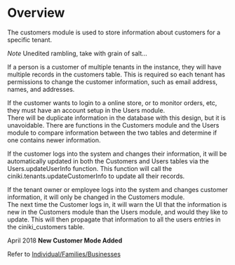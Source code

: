 Overview
========

The customers module is used to store information about customers for a
specific tenant.  

*Note* Unedited rambling, take with grain of salt...

If a person is a customer of multiple tenants in the instance,
they will have multiple records in the customers table.  This is required
so each tenant has permissions to change the customer information, such
as email address, names, and addresses.

If the customer wants to login to a online store, or to monitor 
orders, etc, they must have an account setup in the Users module.  
There will be duplicate information in the database with this design,
but it is unavoidable.  There are functions in the Customers module
and the Users module to compare information between the two tables
and determine if one contains newer information.

If the customer logs into the system and changes their information,
it will be automatically updated in both the Customers and Users tables 
via the Users.updateUserInfo function.  This function will call the 
ciniki.tenants.updateCustomerInfo to update all their records.

If the tenant owner or employee logs into the system and changes 
customer information, it will only be changed in the Customers module.  
The next time the Customer logs in, it will warn the UI that the 
information is new in the Customers module than the Users module, and
would they like to update.  This will then propagate that information
to all the users entries in the ciniki_customers table.

April 2018 **New Customer Mode Added**

Refer to [Individual/Families/Businesses](ifb.md)

